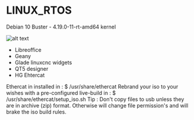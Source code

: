 # LINUX_RTOS 
Debian 10 Buster - 4.19.0-11-rt-amd64 kernel

![alt text](https://github.com/grotius-cnc/LINUX_RTOS/blob/main/screenshot_800.png)

- Libreoffice
- Geany
- Glade linuxcnc widgets
- QT5 designer
- HG Ehtercat

Ethercat in installed in : $ /usr/share/ethercat
Rebrand your iso to your wishes with a pre-configured live-build in :  $ /usr/share/ethercat/setup_iso.sh
Tip : Don't copy files to usb unless they are in archive (zip) format. Otherwise will change file permission's and will brake the iso build rules.
